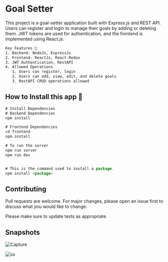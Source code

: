 # Goal Setter

This project is a goal-setter application built with Express.js and REST API. Users can register and login to manage their goals by adding or deleting them. JWT tokens are used for authentication, and the frontend is implemented using React.js.


```bash
Key Features 📝
1. Backend- NodeJs, ExpressJs
2. Frontend- ReactJs, React-Redux
3. JWT Authentication, RestAPI
4. Allowed Operations
   1. Users can register, login
   2. Users can add, view, edit, and delete goals
   3. RestAPI CRUD operations allowed

```

## How to Install this app 🚀

```javascript
# Install Dependencies
# Backend Dependencies
npm install

# Frontend Dependencies
cd frontend
npm install

# To run the server
npm run server
npm run dev


# This is the command used to install a package.
npm install <package>


```

## Contributing

Pull requests are welcome. For major changes, please open an issue first
to discuss what you would like to change.

Please make sure to update tests as appropriate.

## Snapshots

![Capture](https://github.com/vickytilotia/Goal-Setter-ExpressJs-RestAPI/assets/32337899/7bf14187-b3d3-429c-be73-8e838a067d14)

![ss](https://github.com/vickytilotia/Goal-Setter-ExpressJs-RestAPI/assets/32337899/f5945587-a381-4871-a178-da41147e6984)
